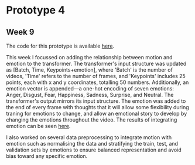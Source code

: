 # Prototype 4

## Week 9

The code for this prototype is available [here](notebooks/prototypes/inter-prototype-4.ipynb).

This week I focussed on adding the relationship between motion and emotion to the transformer. The transformer's input structure was updated as [Batch, Time, Keypoints+emotion], where 'Batch' is the number of videos, 'Time' refers to the number of frames, and 'Keypoints' includes 25 points, each with x and y coordinates, totalling 50 numbers. Additionally, an emotion vector is appended—a one-hot encoding of seven emotions: Anger, Disgust, Fear, Happiness, Sadness, Surprise, and Neutral. The transformer's output mirrors its input structure. The emotion was added to the end of every frame with thoughts that it will allow some flexibility during traning for emotions to change, and allow an emotional story to develop by changing the emotions throughout the video. The results of integrating emotion can be seen [here](https://drive.google.com/file/d/1udf-rDy86NtPsTLwH3QNBdkUi4sS3oEn/view?usp=sharing).

I also worked on several data preprocessing to integrate motion with emotion such as normalising the data and stratifying the train, test, and validation sets by emotions to ensure balanced representation and avoid bias toward any specific emotion. 